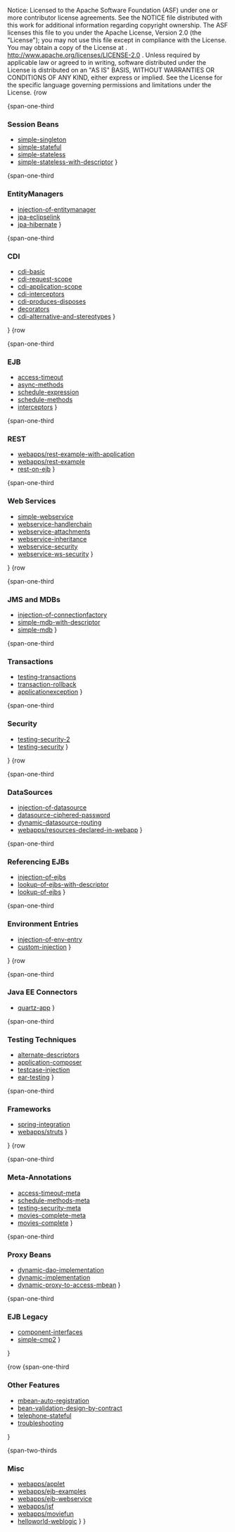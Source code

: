 Notice:    Licensed to the Apache Software Foundation (ASF) under one
           or more contributor license agreements.  See the NOTICE file
           distributed with this work for additional information
           regarding copyright ownership.  The ASF licenses this file
           to you under the Apache License, Version 2.0 (the
           "License"); you may not use this file except in compliance
           with the License.  You may obtain a copy of the License at
           .
             http://www.apache.org/licenses/LICENSE-2.0
           .
           Unless required by applicable law or agreed to in writing,
           software distributed under the License is distributed on an
           "AS IS" BASIS, WITHOUT WARRANTIES OR CONDITIONS OF ANY
           KIND, either express or implied.  See the License for the
           specific language governing permissions and limitations
           under the License.
{row

{span-one-third
### Session Beans

 - [simple-singleton](simple-singleton/README.html)
 - [simple-stateful](simple-stateful/README.html)
 - [simple-stateless](simple-stateless/README.html)
 - [simple-stateless-with-descriptor](simple-stateless-with-descriptor/README.html)
}

{span-one-third
### EntityManagers

 - [injection-of-entitymanager](injection-of-entitymanager/README.html)
 - [jpa-eclipselink](jpa-eclipselink/README.html)
 - [jpa-hibernate](jpa-hibernate/README.html)
}


{span-one-third
### CDI

 - [cdi-basic](cdi-basic/README.html)
 - [cdi-request-scope](cdi-request-scope/README.html)
 - [cdi-application-scope](cdi-application-scope/README.html)
 - [cdi-interceptors](cdi-interceptors/README.html)
 - [cdi-produces-disposes](cdi-produces-disposes/README.html)
 - [decorators](decorators/README.html)
 - [cdi-alternative-and-stereotypes](cdi-alternative-and-stereotypes/README.html)
}

}
{row

{span-one-third
### EJB

 - [access-timeout](access-timeout/README.html)
 - [async-methods](async-methods/README.html)
 - [schedule-expression](schedule-expression/README.html)
 - [schedule-methods](schedule-methods/README.html)
 - [interceptors](interceptors/README.html)
}

{span-one-third
### REST

 - [webapps/rest-example-with-application](webapps/rest-example-with-application/README.html)
 - [webapps/rest-example](webapps/rest-example/README.html)
 - [rest-on-ejb](rest-on-ejb/README.html)
}

{span-one-third
### Web Services

 - [simple-webservice](simple-webservice/README.html)
 - [webservice-handlerchain](webservice-handlerchain/README.html)
 - [webservice-attachments](webservice-attachments/README.html)
 - [webservice-inheritance](webservice-inheritance/README.html)
 - [webservice-security](webservice-security/README.html)
 - [webservice-ws-security](webservice-ws-security/README.html)
}

}
{row

{span-one-third
### JMS and MDBs

 - [injection-of-connectionfactory](injection-of-connectionfactory/README.html)
 - [simple-mdb-with-descriptor](simple-mdb-with-descriptor/README.html)
 - [simple-mdb](simple-mdb/README.html)
}

{span-one-third
###  Transactions

 - [testing-transactions](testing-transactions/README.html)
 - [transaction-rollback](transaction-rollback/README.html)
 - [applicationexception](applicationexception/README.html)
}

{span-one-third
###  Security

 - [testing-security-2](testing-security-2/README.html)
 - [testing-security](testing-security/README.html)
}

}
{row

{span-one-third
### DataSources

 - [injection-of-datasource](injection-of-datasource/README.html)
 - [datasource-ciphered-password](datasource-ciphered-password/README.html)
 - [dynamic-datasource-routing](dynamic-datasource-routing/README.html)
 - [webapps/resources-declared-in-webapp](webapps/resources-declared-in-webapp/README.html)
}

{span-one-third
### Referencing EJBs

 - [injection-of-ejbs](injection-of-ejbs/README.html)
 - [lookup-of-ejbs-with-descriptor](lookup-of-ejbs-with-descriptor/README.html)
 - [lookup-of-ejbs](lookup-of-ejbs/README.html)
}

{span-one-third
### Environment Entries

 - [injection-of-env-entry](injection-of-env-entry/README.html)
 - [custom-injection](custom-injection/README.html)
}

}
{row

{span-one-third
### Java EE Connectors

 - [quartz-app](quartz-app/README.html)
}

{span-one-third
### Testing Techniques

 - [alternate-descriptors](alternate-descriptors/README.html)
 - [application-composer](application-composer/README.html)
 - [testcase-injection](testcase-injection/README.html)
 - [ear-testing](ear-testing/README.html)
}

{span-one-third
###  Frameworks

 - [spring-integration](spring-integration/README.html)
 - [webapps/struts](webapps/struts/README.html)
}

}
{row

{span-one-third
### Meta-Annotations

 - [access-timeout-meta](access-timeout-meta/README.html)
 - [schedule-methods-meta](schedule-methods-meta/README.html)
 - [testing-security-meta](testing-security-meta/README.html)
 - [movies-complete-meta](movies-complete-meta/README.html)
 - [movies-complete](movies-complete/README.html)
}

{span-one-third
###  Proxy Beans

 - [dynamic-dao-implementation](dynamic-dao-implementation/README.html)
 - [dynamic-implementation](dynamic-implementation/README.html)
 - [dynamic-proxy-to-access-mbean](dynamic-proxy-to-access-mbean/README.html)
}


{span-one-third
### EJB Legacy

 - [component-interfaces](component-interfaces/README.html)
 - [simple-cmp2](simple-cmp2/README.html)
}

}

{row
{span-one-third
###  Other Features

 - [mbean-auto-registration](mbean-auto-registration/README.html)
 - [bean-validation-design-by-contract](bean-validation-design-by-contract/README.html)
 - [telephone-stateful](telephone-stateful/README.html)
 - [troubleshooting](troubleshooting/README.html)

}

{span-two-thirds
### Misc

 - [webapps/applet](webapps/applet/README.html)
 - [webapps/ejb-examples](webapps/ejb-examples/README.html)
 - [webapps/ejb-webservice](webapps/ejb-webservice/README.html)
 - [webapps/jsf](webapps/jsf/README.html)
 - [webapps/moviefun](webapps/moviefun/README.html)
 - [helloworld-weblogic](helloworld-weblogic/README.html)
}
}
